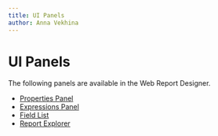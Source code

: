 ```yaml
---
title: UI Panels
author: Anna Vekhina
---
```


# UI Panels

The following panels are available in the Web Report Designer.
- [Properties Panel](report-designer-tools/ui-panels/properties-panel.md)
- [Expressions Panel](report-designer-tools/ui-panels/expressions-panel.md)
- [Field List](report-designer-tools/ui-panels/field-list.md)
- [Report Explorer](report-designer-tools/ui-panels/report-explorer.md)